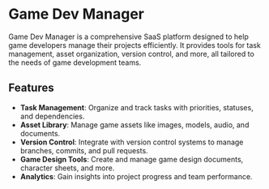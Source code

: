 # Game Dev Manager

Game Dev Manager is a comprehensive SaaS platform designed to help game developers manage their projects efficiently. It provides tools for task management, asset organization, version control, and more, all tailored to the needs of game development teams.

## Features

- **Task Management**: Organize and track tasks with priorities, statuses, and dependencies.
- **Asset Library**: Manage game assets like images, models, audio, and documents.
- **Version Control**: Integrate with version control systems to manage branches, commits, and pull requests.
- **Game Design Tools**: Create and manage game design documents, character sheets, and more.
- **Analytics**: Gain insights into project progress and team performance.

